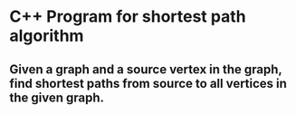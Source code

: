# C++ Program for shortest path algorithm 
## Given a graph and a source vertex in the graph, find shortest paths from source to all vertices in the given graph.

